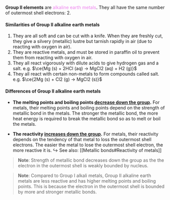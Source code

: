 **Group II elements** are <span style="color: violet">alkaline earth metals</span>. They all have the same number of outermost shell electrons: 2.

#### Similarities of Group II alkaline earth metals
1. They are all soft and can be cut with a knife. When they are freshly cut, they give a silvery (metallic) lustre but tarnish rapidly in air (due to reacting with oxygen in air).
2. They are reactive metals, and must be stored in paraffin oil to prevent them from reacting with oxygen in air.
3. They all react vigorously with dilute acids to give hydrogen gas and a salt.
   e.g. $\ce{Mg (s) + 2HCl (aq) -> MgCl2 (aq) + H2 (g)}$
4. They all react with certain non-metals to form compounds called salt.
   e.g. $\ce{2Mg (s) + Cl2 (g) -> MgCl2 (s)}$

#### Differences of Group II alkaline earth metals
- **The melting points and boiling points <u>decrease down the group</u>.**
  For metals, their melting points and boiling points depend on the strength of metallic bond in the metals. The stronger the metallic bond, the more heat energy is required to break the metallic bond so as to melt or boil the metals.

- **The reactivity <u>increases down the group</u>.**
  For metals, their reactivity depends on the tendency of that metal to loss the outermost shell electrons. The easier the metal to lose the outermost shell electron, the more reactive it is.
  ↪️ See also: [[Metallic bonds#Reactivity of metals]]

> **Note**:
> Strength of metallic bond decreases down the group as the the electron in the outermost shell is weakly bounded by nucleus.

> **Note**:
> Compared to Group I alkali metals, Group II alkaline earth metals are less reactive and has higher melting points and boiling points. This is because the electron in the outermost shell is bounded by more and stronger metallic bonds.
